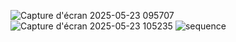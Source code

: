![Capture d'écran 2025-05-23 095707](https://github.com/user-attachments/assets/c4a32655-1c37-4017-93b5-09000700615a)
![Capture d'écran 2025-05-23 105235](https://github.com/user-attachments/assets/b9f3cd6c-bf9d-4e7b-b1cc-9ac4e4bc1e84)
![sequence](https://github.com/user-attachments/assets/d12bc866-5dbd-4d76-a926-b7dd945f8039)
